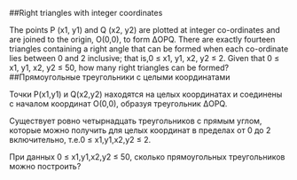 ##Right triangles with integer coordinates

The points P (x1, y1) and Q (x2, y2) are plotted at integer co-ordinates and are joined to the origin, O(0,0), to form ΔOPQ.
There are exactly fourteen triangles containing a right angle that can be formed when each co-ordinate lies between 0 and 2 inclusive; that is,0 ≤ x1, y1, x2, y2 ≤ 2.
Given that 0 ≤ x1, y1, x2, y2 ≤ 50, how many right triangles can be formed?
##Прямоугольные треугольники с целыми координатами

Точки P(x1,y1) и Q(x2,y2) находятся на целых координатах и соединены с началом координат O(0,0), образуя треугольник ΔOPQ.



Существует ровно четырнадцать треугольников с прямым углом, которые можно получить для целых координат в пределах от 0 до 2 включительно, т.е.0 ≤ x1,y1,x2,y2 ≤ 2.



При данных 0 ≤ x1,y1,x2,y2 ≤ 50, сколько прямоугольных треугольников можно построить?
